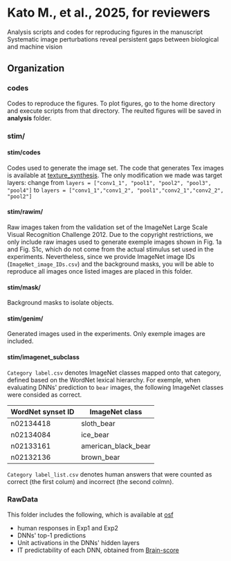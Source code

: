 # Kato M., et al., 2025, for reviewers
Analysis scripts and codes for reproducing figures in the manuscript Systematic image perturbations reveal persistent gaps between biological and machine vision

## Organization
### **codes**
Codes to reproduce the figures. To plot figures, go to the home directory and execute scripts from that directory. The reulted figures will be saved in **analysis** folder.

### **stim/**
#### **stim/codes** 
Codes used to generate the image set. The code that generates Tex images is available at [texture_synthesis](https://github.com/LefdRida/texture_synthesis). The only modification we made was target layers: change from `layers = ["conv1_1", "pool1", "pool2", "pool3", "pool4"]` to `layers = ["conv1_1","conv1_2", "pool1","conv2_1","conv2_2", "pool2"]`

#### **stim/rawim/**
Raw images taken from the validation set of the ImageNet Large Scale Visual Recognition Challenge 2012. Due to the copyright restrictions, we only include raw images used to generate exemple images shown in Fig. 1a and Fig. S1c, which do not come from the actual stimulus set used in the experiments. Nevertheless, since we provide ImageNet image IDs (`ImageNet_image_IDs.csv`) and the background masks, you will be able to reproduce all images once listed images are placed in this folder.

#### **stim/mask/**
Background masks to isolate objects. 

#### **stim/genim/**
Generated images used in the experiments. Only exemple images are included.

#### **stim/imagenet_subclass**
`Category label.csv` denotes ImageNet classes mapped onto that category, defined based on the WordNet lexical hierarchy. For exemple, when evaluating DNNs' prediction to `bear` images, the following ImageNet classes were consided as correct.

| WordNet synset ID   | ImageNet class |
| -------- | ------- |
|n02134418|	sloth_bear|
|n02134084|	ice_bear|
|n02133161|	american_black_bear|
|n02132136|	brown_bear|

`Category label_list.csv` denotes human answers that were counted as correct (the first colum) and incorrect (the second colmn).

### **RawData**
This folder includes the following, which is available at [osf](XXX)
- human responses in Exp1 and Exp2
- DNNs' top-1 predictions
- Unit activations in the DNNs' hidden layers
- IT predictability of each DNN, obtained from [Brain-score](https://www.brain-score.org/vision/leaderboard)

